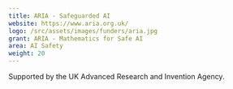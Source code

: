 ```yaml
---
title: ARIA - Safeguarded AI
website: https://www.aria.org.uk/
logo: /src/assets/images/funders/aria.jpg
grant: ARIA - Mathematics for Safe AI
area: AI Safety
weight: 20
---
```

Supported by the UK Advanced Research and Invention Agency.
